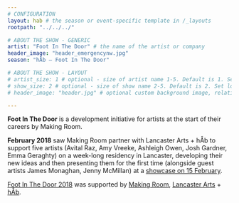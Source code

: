 ```yaml
---
# CONFIGURATION
layout: hab # the season or event-specific template in /_layouts
rootpath: "../../../"

# ABOUT THE SHOW - GENERIC
artist: "Foot In The Door" # the name of the artist or company
header_image: "header_emergencynw.jpg"
season: "hÅb — Foot In The Door"

# ABOUT THE SHOW - LAYOUT
# artist_size: 1 # optional - size of artist name 1-5. Default is 1. Set longer names to lower values
# show_size: 2 # optional - size of show name 2-5. Default is 2. Set longer names to lower values
# header_image: "header.jpg" # optional custom background image, relative to current page

---
```

**Foot In The Door** is a development initiative for artists at the start of their careers by Making Room.       
        
**February 2018** saw Making Room partner with Lancaster Arts + hÅb to support five artists (Avital Raz, Amy Vreeke, Ashleigh Owen, Josh Gardner, Emma Geraghty) on a week-long residency in Lancaster, developing their new ideas and then presenting them for the first time (alongside guest artists James Monaghan, Jenny McMillan) at a <a href="http://www.lancasterarts.org/whats-on/making-room-foot-in-the-door" target="_blank">showcase on 15 February</a>.          
        
<a href="http://making-room.co.uk/2018/02/06/foot-in-the-door-meet-the-2018-cohort" target="_blank">Foot In The Door 2018</a> was supported by <a href='http://www.making-room.co.uk' target='_blank'>Making Room</a>, <a href='http://lancasterarts.org' target='_blank'>Lancaster Arts</a> + [hÅb](/hab)</a>.

